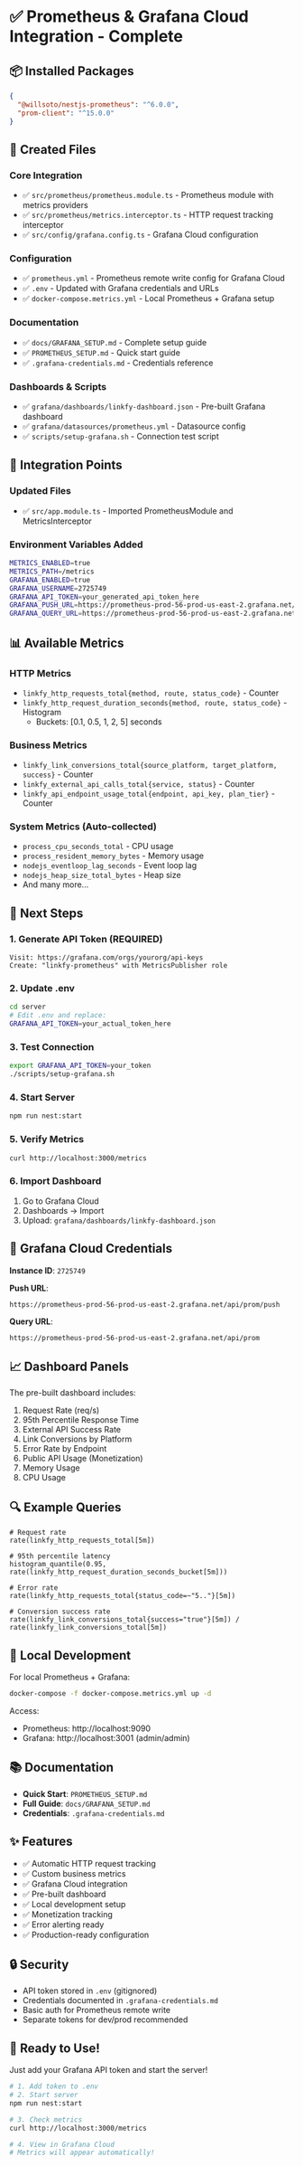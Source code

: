 # ✅ Prometheus & Grafana Cloud Integration - Complete

## 📦 Installed Packages

```json
{
  "@willsoto/nestjs-prometheus": "^6.0.0",
  "prom-client": "^15.0.0"
}
```

## 📁 Created Files

### Core Integration
- ✅ `src/prometheus/prometheus.module.ts` - Prometheus module with metrics providers
- ✅ `src/prometheus/metrics.interceptor.ts` - HTTP request tracking interceptor
- ✅ `src/config/grafana.config.ts` - Grafana Cloud configuration

### Configuration
- ✅ `prometheus.yml` - Prometheus remote write config for Grafana Cloud
- ✅ `.env` - Updated with Grafana credentials and URLs
- ✅ `docker-compose.metrics.yml` - Local Prometheus + Grafana setup

### Documentation
- ✅ `docs/GRAFANA_SETUP.md` - Complete setup guide
- ✅ `PROMETHEUS_SETUP.md` - Quick start guide
- ✅ `.grafana-credentials.md` - Credentials reference

### Dashboards & Scripts
- ✅ `grafana/dashboards/linkfy-dashboard.json` - Pre-built Grafana dashboard
- ✅ `grafana/datasources/prometheus.yml` - Datasource config
- ✅ `scripts/setup-grafana.sh` - Connection test script

## 🔧 Integration Points

### Updated Files
- ✅ `src/app.module.ts` - Imported PrometheusModule and MetricsInterceptor

### Environment Variables Added
```bash
METRICS_ENABLED=true
METRICS_PATH=/metrics
GRAFANA_ENABLED=true
GRAFANA_USERNAME=2725749
GRAFANA_API_TOKEN=your_generated_api_token_here
GRAFANA_PUSH_URL=https://prometheus-prod-56-prod-us-east-2.grafana.net/api/prom/push
GRAFANA_QUERY_URL=https://prometheus-prod-56-prod-us-east-2.grafana.net/api/prom
```

## 📊 Available Metrics

### HTTP Metrics
- `linkfy_http_requests_total{method, route, status_code}` - Counter
- `linkfy_http_request_duration_seconds{method, route, status_code}` - Histogram
  - Buckets: [0.1, 0.5, 1, 2, 5] seconds

### Business Metrics
- `linkfy_link_conversions_total{source_platform, target_platform, success}` - Counter
- `linkfy_external_api_calls_total{service, status}` - Counter
- `linkfy_api_endpoint_usage_total{endpoint, api_key, plan_tier}` - Counter

### System Metrics (Auto-collected)
- `process_cpu_seconds_total` - CPU usage
- `process_resident_memory_bytes` - Memory usage
- `nodejs_eventloop_lag_seconds` - Event loop lag
- `nodejs_heap_size_total_bytes` - Heap size
- And many more...

## 🚀 Next Steps

### 1. Generate API Token (REQUIRED)
```
Visit: https://grafana.com/orgs/yourorg/api-keys
Create: "linkfy-prometheus" with MetricsPublisher role
```

### 2. Update .env
```bash
cd server
# Edit .env and replace:
GRAFANA_API_TOKEN=your_actual_token_here
```

### 3. Test Connection
```bash
export GRAFANA_API_TOKEN=your_token
./scripts/setup-grafana.sh
```

### 4. Start Server
```bash
npm run nest:start
```

### 5. Verify Metrics
```bash
curl http://localhost:3000/metrics
```

### 6. Import Dashboard
1. Go to Grafana Cloud
2. Dashboards → Import
3. Upload: `grafana/dashboards/linkfy-dashboard.json`

## 🎯 Grafana Cloud Credentials

**Instance ID**: `2725749`

**Push URL**: 
```
https://prometheus-prod-56-prod-us-east-2.grafana.net/api/prom/push
```

**Query URL**:
```
https://prometheus-prod-56-prod-us-east-2.grafana.net/api/prom
```

## 📈 Dashboard Panels

The pre-built dashboard includes:
1. Request Rate (req/s)
2. 95th Percentile Response Time
3. External API Success Rate
4. Link Conversions by Platform
5. Error Rate by Endpoint
6. Public API Usage (Monetization)
7. Memory Usage
8. CPU Usage

## 🔍 Example Queries

```promql
# Request rate
rate(linkfy_http_requests_total[5m])

# 95th percentile latency
histogram_quantile(0.95, rate(linkfy_http_request_duration_seconds_bucket[5m]))

# Error rate
rate(linkfy_http_requests_total{status_code=~"5.."}[5m])

# Conversion success rate
rate(linkfy_link_conversions_total{success="true"}[5m]) / rate(linkfy_link_conversions_total[5m])
```

## 🐳 Local Development

For local Prometheus + Grafana:
```bash
docker-compose -f docker-compose.metrics.yml up -d
```

Access:
- Prometheus: http://localhost:9090
- Grafana: http://localhost:3001 (admin/admin)

## 📚 Documentation

- **Quick Start**: `PROMETHEUS_SETUP.md`
- **Full Guide**: `docs/GRAFANA_SETUP.md`
- **Credentials**: `.grafana-credentials.md`

## ✨ Features

- ✅ Automatic HTTP request tracking
- ✅ Custom business metrics
- ✅ Grafana Cloud integration
- ✅ Pre-built dashboard
- ✅ Local development setup
- ✅ Monetization tracking
- ✅ Error alerting ready
- ✅ Production-ready configuration

## 🔒 Security

- API token stored in `.env` (gitignored)
- Credentials documented in `.grafana-credentials.md`
- Basic auth for Prometheus remote write
- Separate tokens for dev/prod recommended

## 🎉 Ready to Use!

Just add your Grafana API token and start the server!

```bash
# 1. Add token to .env
# 2. Start server
npm run nest:start

# 3. Check metrics
curl http://localhost:3000/metrics

# 4. View in Grafana Cloud
# Metrics will appear automatically!
```
